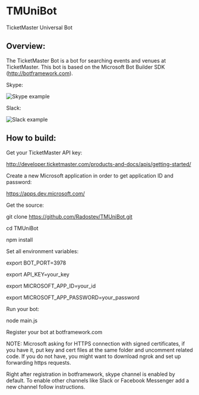 # TMUniBot
TicketMaster Universal Bot

## Overview:

The TicketMaster Bot is a bot for searching events and venues at TicketMaster.
This bot is based on the Microsoft Bot Builder SDK (http://botframework.com).

Skype:

![Skype example](https://dl.dropboxusercontent.com/u/3288386/TMUBot/Skype.png)

Slack:

![Slack example](https://dl.dropboxusercontent.com/u/3288386/TMUBot/Slack.png)

## How to build:

Get your TicketMaster API key:

http://developer.ticketmaster.com/products-and-docs/apis/getting-started/

Create a new Microsoft application in order to get application ID and password:

https://apps.dev.microsoft.com/

Get the source:

git clone https://github.com/Radostev/TMUniBot.git

cd TMUniBot

npm install

Set all environment variables:

export BOT_PORT=3978

export API_KEY=your_key

export MICROSOFT_APP_ID=your_id

export MICROSOFT_APP_PASSWORD=your_password

Run your bot:

node main.js

Register your bot at botframework.com

NOTE: Microsoft asking for HTTPS connection with signed certificates,
if you have it, put key and cert files at the same folder and
uncomment related code.
If you do not have, you might want to download ngrok and
set up forwarding https requests.

Right after registration in botframework, skype channel is enabled by default.
To enable other channels like Slack or Facebook Messenger add a new channel
follow instructions.
